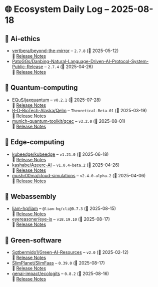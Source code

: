 # 🌐 Ecosystem Daily Log – 2025-08-18

## 🔹 Ai-ethics
- [vertbera/beyond-the-mirror](https://github.com/vertbera/beyond-the-mirror/releases/tag/2.7.8) – `2.7.8` (📅 2025-05-12)  
  🔗 [Release Notes](https://github.com/vertbera/beyond-the-mirror/releases/tag/2.7.8)
- [PatoGGs/Danbing-Natural-Language-Driven-AI-Protocol-System-Public-Release](https://github.com/PatoGGs/Danbing-Natural-Language-Driven-AI-Protocol-System-Public-Release/releases/tag/2.7.4) – `2.7.4` (📅 2025-04-26)  
  🔗 [Release Notes](https://github.com/PatoGGs/Danbing-Natural-Language-Driven-AI-Protocol-System-Public-Release/releases/tag/2.7.4)

## 🔹 Quantum-computing
- [EQuS/jaxquantum](https://github.com/EQuS/jaxquantum/releases/tag/v0.2.1) – `v0.2.1` (📅 2025-07-28)  
  🔗 [Release Notes](https://github.com/EQuS/jaxquantum/releases/tag/v0.2.1)
- [R-D-BioTech-Alaska/Qelm](https://github.com/R-D-BioTech-Alaska/Qelm/releases/tag/Theoretical-Beta-01) – `Theoretical-Beta-01` (📅 2025-03-19)  
  🔗 [Release Notes](https://github.com/R-D-BioTech-Alaska/Qelm/releases/tag/Theoretical-Beta-01)
- [munich-quantum-toolkit/qcec](https://github.com/munich-quantum-toolkit/qcec/releases/tag/v3.2.0) – `v3.2.0` (📅 2025-08-01)  
  🔗 [Release Notes](https://github.com/munich-quantum-toolkit/qcec/releases/tag/v3.2.0)

## 🔹 Edge-computing
- [kubeedge/kubeedge](https://github.com/kubeedge/kubeedge/releases/tag/v1.21.0) – `v1.21.0` (📅 2025-06-18)  
  🔗 [Release Notes](https://github.com/kubeedge/kubeedge/releases/tag/v1.21.0)
- [kashabe/Azeerc-AI](https://github.com/kashabe/Azeerc-AI/releases/tag/v1.0.4-beta.2) – `v1.0.4-beta.2` (📅 2025-04-26)  
  🔗 [Release Notes](https://github.com/kashabe/Azeerc-AI/releases/tag/v1.0.4-beta.2)
- [mushr00ma/cloud-simulations](https://github.com/mushr00ma/cloud-simulations/releases/tag/v2.4.0-alpha.2) – `v2.4.0-alpha.2` (📅 2025-04-06)  
  🔗 [Release Notes](https://github.com/mushr00ma/cloud-simulations/releases/tag/v2.4.0-alpha.2)

## 🔹 Webassembly
- [liam-hq/liam](https://github.com/liam-hq/liam/releases/tag/%40liam-hq/cli%400.7.3) – `@liam-hq/cli@0.7.3` (📅 2025-08-15)  
  🔗 [Release Notes](https://github.com/liam-hq/liam/releases/tag/%40liam-hq/cli%400.7.3)
- [eyereasoner/eye-js](https://github.com/eyereasoner/eye-js/releases/tag/v18.19.10) – `v18.19.10` (📅 2025-08-17)  
  🔗 [Release Notes](https://github.com/eyereasoner/eye-js/releases/tag/v18.19.10)

## 🔹 Green-software
- [Sgtbermido1/Green-AI-Resources](https://github.com/Sgtbermido1/Green-AI-Resources/releases/tag/v2.0) – `v2.0` (📅 2025-02-12)  
  🔗 [Release Notes](https://github.com/Sgtbermido1/Green-AI-Resources/releases/tag/v2.0)
- [SlimPlanet/SlimFaas](https://github.com/SlimPlanet/SlimFaas/releases/tag/0.39.0) – `0.39.0` (📅 2025-08-17)  
  🔗 [Release Notes](https://github.com/SlimPlanet/SlimFaas/releases/tag/0.39.0)
- [genai-impact/ecologits](https://github.com/genai-impact/ecologits/releases/tag/0.8.2) – `0.8.2` (📅 2025-08-16)  
  🔗 [Release Notes](https://github.com/genai-impact/ecologits/releases/tag/0.8.2)